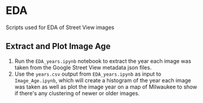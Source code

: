# EDA
Scripts used for EDA of Street View images


## Extract and Plot Image Age

1. Run the `EDA_years.ipynb` notebook to extract the year each image was taken from the Google Street View metadata json files. 
2. Use the `years.csv` output from `EDA_years.ipynb` as input to `Image_Age.ipynb`, which will create a histogram of the year each image was taken as well as plot the image year on a map of Milwaukee to show if there's any clustering of newer or older images.